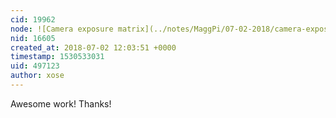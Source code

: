```yaml
---
cid: 19962
node: ![Camera exposure matrix](../notes/MaggPi/07-02-2018/camera-exposure-matrix)
nid: 16605
created_at: 2018-07-02 12:03:51 +0000
timestamp: 1530533031
uid: 497123
author: xose
---
```


Awesome work! Thanks!